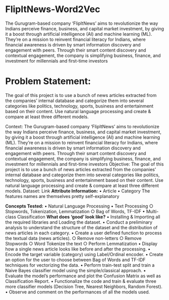 # FlipItNews-Word2Vec
The Gurugram-based company ‘FlipItNews’ aims to revolutionize the way Indians perceive finance, business, and capital market investment, by giving it a boost through artificial intelligence (AI) and machine learning (ML). They’re on a mission to reinvent financial literacy for Indians, where financial awareness is driven by smart information discovery and engagement with peers. Through their smart content discovery and contextual engagement, the company is simplifying business, finance, and investment for millennials and first-time investors

# Problem Statement:

The goal of this project is to use a bunch of news articles extracted from the companies’ internal database and categorize them into several categories like politics, technology, sports, business and entertainment based on their content. Use natural language processing and create & compare at least three different models.

Context:
The Gurugram-based company ‘FlipItNews’ aims to revolutionize the way Indians perceive finance, business, and capital market investment, by giving it a boost through artificial intelligence (AI) and machine learning (ML). They’re on a mission to reinvent financial literacy for Indians, where financial awareness is driven by smart information discovery and engagement with peers. Through their smart content discovery and contextual engagement, the company is simplifying business, finance, and investment for millennials and first-time investors
Objective:
The goal of this project is to use a bunch of news articles extracted from the companies’ internal database and categorize them into several categories like politics, technology, sports, business and entertainment based on their content. Use natural language processing and create & compare at least three different models.
Dataset: Link
**Attribute Information:**
	• Article
	• Category
The features names are themselves pretty self-explanatory

**Concepts Tested:**
	• Natural Language Processing
	• Text Processing
		○ Stopwords, Tokenization, Lemmatization
		○ Bag of Words, TF-IDF
	• Multi-class Classification
**What does ‘good’ look like?**
	• Installing & Importing all the required libraries and Loading the dataset.
	• Conduct a preliminary analysis to understand the structure of the dataset and the distribution of news articles in each category.
	• Create a user defined function to process the textual data (news articles).
		○ Remove non-letters
		○ Remove Stopwords
		○ Word Tokenize the text
		○ Perform Lemmatization
	• Display how a single news article looks like before and after the processing.
	• Encode the target variable (category) using Label/Ordinal encoder.
	• Create an option for the user to choose between Bag of Words and TF-IDF techniques for vectorizing the data.
	• Perform train-test split and train a Naive Bayes classifier model using the simple/classical approach.
	• Evaluate the model’s performance and plot the Confusion Matrix as well as Classification Report.
	• Functionalize the code and train & evaluate three more classifier models (Decision Tree, Nearest Neighbors, Random Forest).
	• Observe and comment on the performances of all the models used.

